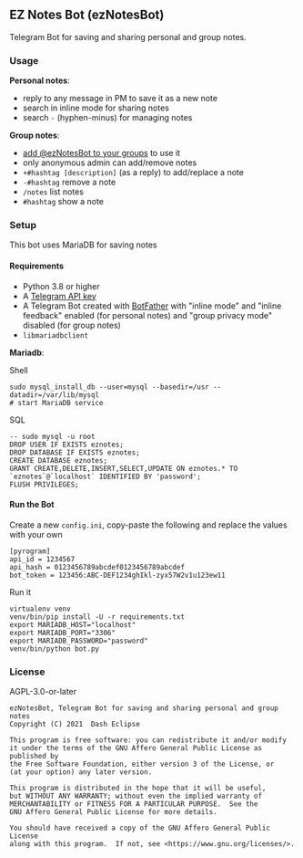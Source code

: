 ## EZ Notes Bot (ezNotesBot)

Telegram Bot for saving and sharing personal and group notes.

### Usage

**Personal notes**:

- reply to any message in PM to save it as a new note
- search in inline mode for sharing notes
- search `-` (hyphen-minus) for managing notes

**Group notes**:

- [add @ezNotesBot to your groups](https://t.me/ezNotesBot?startgroup=_)
  to use it
- only anonymous admin can add/remove notes
- `+#hashtag [description]` (as a reply) to add/replace a note
- `-#hashtag` remove a note
- `/notes` list notes
- `#hashtag` show a note

### Setup

This bot uses MariaDB for saving notes

#### Requirements

- Python 3.8 or higher
- A [Telegram API key](https://docs.pyrogram.org/intro/setup#api-keys)
- A Telegram Bot created with [BotFather](https://t.me/BotFather) with
  "inline mode" and "inline feedback" enabled (for personal notes)
  and "group privacy mode" disabled (for group notes)
- `libmariadbclient`

**Mariadb**:

Shell

```
sudo mysql_install_db --user=mysql --basedir=/usr --datadir=/var/lib/mysql
# start MariaDB service
```

SQL

```
-- sudo mysql -u root
DROP USER IF EXISTS eznotes;
DROP DATABASE IF EXISTS eznotes;
CREATE DATABASE eznotes;
GRANT CREATE,DELETE,INSERT,SELECT,UPDATE ON eznotes.* TO `eznotes`@`localhost` IDENTIFIED BY 'password';
FLUSH PRIVILEGES;
```

#### Run the Bot

Create a new `config.ini`, copy-paste the following and replace the values with
your own

```
[pyrogram]
api_id = 1234567
api_hash = 0123456789abcdef0123456789abcdef
bot_token = 123456:ABC-DEF1234ghIkl-zyx57W2v1u123ew11
```

Run it

```
virtualenv venv
venv/bin/pip install -U -r requirements.txt
export MARIADB_HOST="localhost"
export MARIADB_PORT="3306"
export MARIADB_PASSWORD="password"
venv/bin/python bot.py
```

### License

AGPL-3.0-or-later

```
ezNotesBot, Telegram Bot for saving and sharing personal and group notes
Copyright (C) 2021  Dash Eclipse

This program is free software: you can redistribute it and/or modify
it under the terms of the GNU Affero General Public License as published by
the Free Software Foundation, either version 3 of the License, or
(at your option) any later version.

This program is distributed in the hope that it will be useful,
but WITHOUT ANY WARRANTY; without even the implied warranty of
MERCHANTABILITY or FITNESS FOR A PARTICULAR PURPOSE.  See the
GNU Affero General Public License for more details.

You should have received a copy of the GNU Affero General Public License
along with this program.  If not, see <https://www.gnu.org/licenses/>.
```
